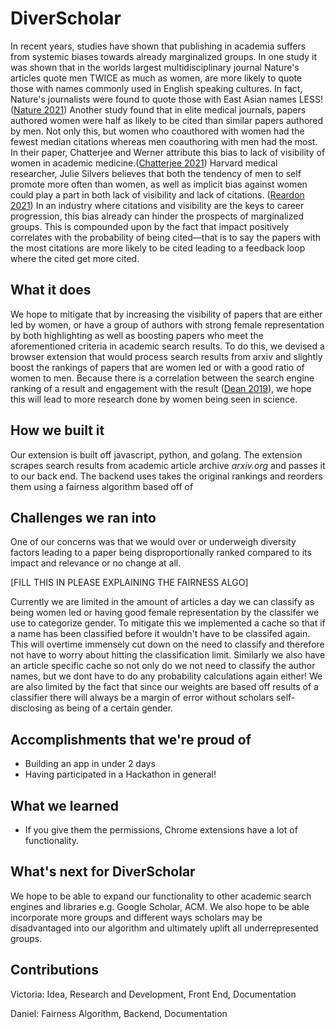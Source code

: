 # DiverScholar

In recent years, studies have shown that publishing in academia suffers from systemic biases towards already marginalized groups. In one study it was shown that in the worlds largest multidisciplinary journal Nature's articles quote men TWICE as much as women, are more likely to quote those with names commonly used in English speaking cultures. In fact, Nature's journalists were found to quote those with East Asian names LESS! ([Nature 2021](https://www.nature.com/articles/d41586-021-01676-7)) Another study found that in elite medical journals, papers authored women were half as likely to be cited than similar papers authored by men. Not only this, but women who coauthored with women had the fewest median citations whereas men coauthoring with men had the most. In their paper, Chatterjee and Werner attribute this bias to lack of visibility of women in academic medicine.([Chatterjee 2021](https://jamanetwork.com/journals/jamanetworkopen/fullarticle/2781617)) Harvard medical researcher, Julie Silvers believes that both the tendency of men to self promote more often than women, as well as implicit bias against women could play a part in both lack of visibility and lack of citations. ([Reardon 2021](https://www.nature.com/articles/d41586-021-02102-8#ref-CR5))
In an industry where citations and visibility are the keys to career progression, this bias already can hinder the prospects of marginalized groups. This is compounded upon by the fact that impact positively correlates with the probability of being cited—that is to say the papers with the most citations are more likely to be cited leading to a feedback loop where the cited get more cited.

## What it does

We hope to mitigate that by increasing the visibility of papers that are either led by women, or have a group of authors with strong female representation by both highlighting as well as boosting papers who meet the aforementioned criteria in academic search results. To do this, we devised a browser extension that would process search results from arxiv and slightly boost the rankings of papers that are women led or with a good ratio of women to men. Because there is a correlation between the search engine ranking of a result and engagement with the result ([Dean 2019](https://backlinko.com/google-ctr-stats)), we hope this will lead to more research done by women being seen in science.

## How we built it
Our extension is built off javascript, python, and golang. The extension scrapes search results from academic article archive *arxiv.org* and passes it to our back end. The backend uses takes the original rankings and reorders them using a fairness algorithm based off of

## Challenges we ran into
One of our concerns was that we would over or underweigh diversity factors leading to a paper being disproportionally ranked compared to its impact and relevance or no change at all. 

[FILL THIS IN PLEASE EXPLAINING THE FAIRNESS ALGO]

Currently we are limited in the amount of articles a day we can classify as being women led or having good female representation by the classifer we use to categorize gender. To mitigate this we implemented a cache so that if a name has been classified before it wouldn't have to be classifed again. This will overtime immensely cut down on the need to classify and therefore not have to worry about hitting the classification limit. Similarly we also have an article specific cache so not only do we not need to classify the author names, but we dont have to do any probability calculations again either!
We are also limited by the fact that since our weights are based off results of a classifier there will always be a margin of error without scholars self-disclosing as being of a certain gender. 

## Accomplishments that we're proud of
- Building an app in under 2 days
- Having participated in a Hackathon in general!

## What we learned
- If you give them the permissions, Chrome extensions have a lot of functionality.

## What's next for DiverScholar

We hope to be able to expand our functionality to other academic search engines and libraries e.g. Google Scholar, ACM. 
We also hope to be able incorporate more groups and different ways scholars may be disadvantaged into our algorithm and ultimately uplift all underrepresented groups.


## Contributions
Victoria:   Idea, Research and Development, Front End, Documentation

Daniel:     Fairness Algorithm, Backend, Documentation